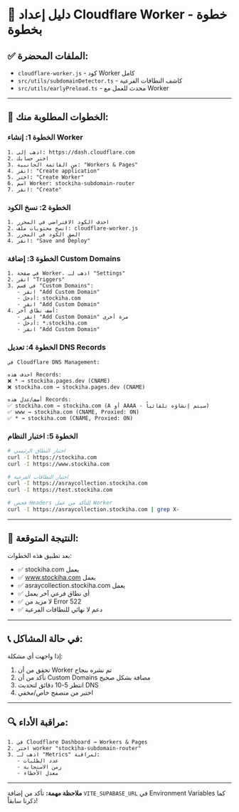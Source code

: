 # 🚀 دليل إعداد Cloudflare Worker - خطوة بخطوة

## ✅ الملفات المحضرة:
- `cloudflare-worker.js` - كود Worker كامل
- `src/utils/subdomainDetector.ts` - كاشف النطاقات الفرعية
- `src/utils/earlyPreload.ts` - محدث للعمل مع Worker

---

## 🔧 الخطوات المطلوبة منك:

### الخطوة 1: إنشاء Worker
```
1. اذهب إلى: https://dash.cloudflare.com
2. اختر حسابك
3. من القائمة الجانبية: "Workers & Pages"
4. انقر: "Create application"
5. اختر: "Create Worker"
6. اسم Worker: stockiha-subdomain-router
7. انقر: "Create"
```

### الخطوة 2: نسخ الكود
```
1. احذف الكود الافتراضي في المحرر
2. انسخ محتويات ملف: cloudflare-worker.js
3. الصق الكود في المحرر
4. انقر: "Save and Deploy"
```

### الخطوة 3: إضافة Custom Domains
```
1. في صفحة Worker، اذهب لـ "Settings"
2. انقر "Triggers"
3. في قسم "Custom Domains":
   - انقر "Add Custom Domain"
   - أدخل: stockiha.com
   - انقر "Add Custom Domain"
4. أضف نطاق آخر:
   - انقر "Add Custom Domain" مرة أخرى
   - أدخل: *.stockiha.com
   - انقر "Add Custom Domain"
```

### الخطوة 4: تعديل DNS Records
```
في Cloudflare DNS Management:

احذف هذه Records:
❌ * → stockiha.pages.dev (CNAME)
❌ stockiha.com → stockiha.pages.dev (CNAME)

أضف/عدل هذه Records:
✅ stockiha.com → stockiha.com (A أو AAAA - سيتم إنشاؤه تلقائياً)
✅ www → stockiha.com (CNAME, Proxied: ON)
✅ * → stockiha.com (CNAME, Proxied: ON)
```

### الخطوة 5: اختبار النظام
```bash
# اختبار النطاق الرئيسي
curl -I https://stockiha.com
curl -I https://www.stockiha.com

# اختبار النطاقات الفرعية
curl -I https://asraycollection.stockiha.com
curl -I https://test.stockiha.com

# فحص Headers للتأكد من عمل Worker
curl -I https://asraycollection.stockiha.com | grep X-
```

---

## 🎯 النتيجة المتوقعة:

بعد تطبيق هذه الخطوات:
- ✅ stockiha.com يعمل
- ✅ www.stockiha.com يعمل
- ✅ asraycollection.stockiha.com يعمل
- ✅ أي نطاق فرعي آخر يعمل
- ✅ لا مزيد من Error 522
- ✅ دعم لا نهائي للنطاقات الفرعية

---

## 📞 في حالة المشاكل:

إذا واجهت أي مشكلة:
1. تحقق من أن Worker تم نشره بنجاح
2. تأكد من أن Custom Domains مضافة بشكل صحيح
3. انتظر 5-10 دقائق لتحديث DNS
4. اختبر من متصفح خاص/مخفي

---

## 🔍 مراقبة الأداء:

```
1. في Cloudflare Dashboard → Workers & Pages
2. اختر worker "stockiha-subdomain-router"
3. اذهب لـ "Metrics" لمراقبة:
   - عدد الطلبات
   - زمن الاستجابة
   - معدل الأخطاء
```

---

**ملاحظة مهمة:** تأكد من إضافة `VITE_SUPABASE_URL` في Environment Variables كما ذكرنا سابقاً!
